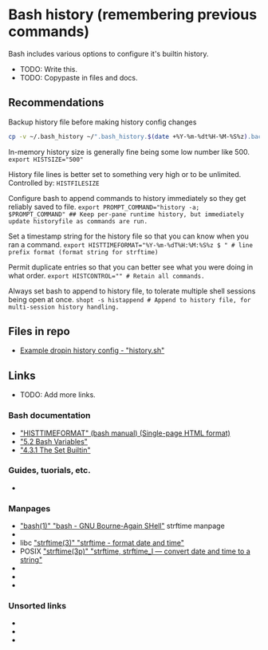 # Bash history (remembering previous commands)
Bash includes various options to configure it's builtin history.


* TODO: Write this.
* TODO: Copypaste in files and docs.

## Recommendations
Backup history file before making history config changes
```bash
cp -v ~/.bash_history ~/".bash_history.$(date +%Y-%m-%dt%H-%M-%S%z).backup"
```

In-memory history size is generally fine being some low number like 500.
`export HISTSIZE="500"`

History file lines is better set to something very high or to be unlimited.
Controlled by: `HISTFILESIZE`

Configure bash to append commands to history immediately so they get reliably saved to file.
`export PROMPT_COMMAND="history -a; $PROMPT_COMMAND" ## Keep per-pane runtime history, but immediately update historyfile as commands are run.`


Set a timestamp string for the history file so that you can know when you ran a command.
`export HISTTIMEFORMAT="%Y-%m-%dT%H:%M:%S%z $ " # line prefix format (format string for strftime)`

Permit duplicate entries so that you can better see what you were doing in what order.
`export HISTCONTROL="" # Retain all commands.`

Always set bash to append to history file, to tolerate multiple shell sessions being open at once. 
`shopt -s histappend # Append to history file, for multi-session history handling.`




## Files in repo
* [Example dropin history config - "history.sh"](examples\bash\bashrc.d\history.sh)

## Links
* TODO: Add more links.

### Bash documentation
* ["HISTTIMEFORMAT" (bash manual) (Single-page HTML format)](https://www.gnu.org/savannah-checkouts/gnu/bash/manual/bash.html#index-HISTTIMEFORMAT)
* ["5.2 Bash Variables"](https://www.gnu.org/software/bash/manual/html_node/Bash-Variables.html)
* ["4.3.1 The Set Builtin"](https://www.gnu.org/software/bash/manual/html_node/The-Set-Builtin.html)


### Guides, tuorials, etc.
* [](https://www.digitalocean.com/community/tutorials/how-to-use-bash-history-commands-and-expansions-on-a-linux-vps)


### Manpages
* ["bash(1)" "bash - GNU Bourne-Again SHell"](https://www.man7.org/linux/man-pages/man1/bash.1.html)
strftime manpage
* []()
* libc ["strftime(3)" "strftime - format date and time"](https://www.man7.org/linux/man-pages/man3/strftime.3.html)
* POSIX ["strftime(3p)" "strftime, strftime_l — convert date and time to a string"](https://www.man7.org/linux//man-pages/man3/strftime.3p.html)
* []()
* []()
* []()


### Unsorted links
* []()
* []()
* []()